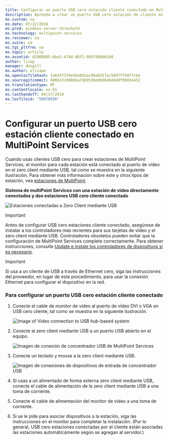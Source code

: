 ```yaml
---
title: Configurar un puerto USB cero estación cliente conectado en MultiPoint Services
description: Aprenda a crear un puerto USB cero estación de cliente en MultiPoint Services
ms.custom: na
ms.date: 07/22/2016
ms.prod: windows-server-threshold
ms.technology: multipoint-services
ms.reviewer: na
ms.suite: na
ms.tgt_pltfrm: na
ms.topic: article
ms.assetid: d2908865-6be3-474d-88f1-995f40bb61d0
author: lizap
manager: dongill
ms.author: elizapo
ms.openlocfilehash: 1a64373f4ed5e0d1ac96a0257ac5697ff94ffcbe
ms.sourcegitcommit: 0d0b32c8986ba7db9536e0b8648d4ddf9b03e452
ms.translationtype: MT
ms.contentlocale: es-ES
ms.lasthandoff: 04/17/2019
ms.locfileid: "59878936"
---
```

# <a name="set-up-a-usb-zero-client-connected-station-in-multipoint-services"></a>Configurar un puerto USB cero estación cliente conectado en MultiPoint Services
Cuando usas clientes USB cero para crear estaciones de MultiPoint Services, el monitor para cada estación está conectado al puerto de vídeo en el zero client mediante USB, tal como se muestra en la siguiente ilustración. Para obtener más información sobre este y otros tipos de estación, vea [estaciones de MultiPoint](MultiPoint-services-Stations.md).
  
**Sistema de multiPoint Services con una estación de vídeo directamente conectados y dos estaciones USB cero cliente conectado**  
  
![Estaciones conectadas a Zero Client mediante USB](./media/WMS11_diagram7.gif)  
  
> [!IMPORTANT]  
> Antes de configurar USB cero estaciones cliente conectado, asegúrese de instalar a los controladores más recientes para sus tarjetas de vídeo y el zero client mediante USB. Controladores obsoletos pueden evitar que la configuración de MultiPoint Services complete correctamente. Para obtener instrucciones, consulte [Update e instale los controladores de dispositivos si es necesario](Update-and-install-device-drivers-if-needed.md).  
  
> [!IMPORTANT]  
> Si usa a un cliente de USB a través de Ethernet cero, siga las instrucciones del proveedor, en lugar de este procedimiento, para usar la conexión Ethernet para configurar el dispositivo en la red.  
  
### <a name="to-set-up-a-usb-zero-client-connected-station"></a>Para configurar un puerto USB cero estación cliente conectado  
  
1.  Conecte el cable de monitor de vídeo al puerto de vídeo DVI o VGA en USB cero cliente, tal como se muestra en la siguiente ilustración.  
  
    ![Image of Video connection to USB hub-based system](./media/WMSVideoConnection.gif)  
  
2.  Conecte al zero client mediante USB a un puerto USB abierto en el equipo.  
  
    ![Imagen de conexión de concentrador USB de MultiPoint Services](./media/WMSUSBHubConnection.gif)  
  
3.  Conecte un teclado y mouse a la zero client mediante USB.  
  
    ![Imagen de conexiones de dispositivos de entrada de concentrador USB](./media/WMSUSBDeviceConnection.gif)  
  
4.  Si usas a un alimentado de forma externa zero client mediante USB, conecte el cable de alimentación de la zero client mediante USB a una toma de corriente.  
  
5.  Conecte el cable de alimentación del monitor de vídeo a una toma de corriente.  
  
6.  Si se le pide para asociar dispositivos a la estación, siga las instrucciones en el monitor para completar la instalación. (Por lo general, USB cero estaciones conectadas por el cliente están asociadas las estaciones automáticamente según se agregan al servidor.)